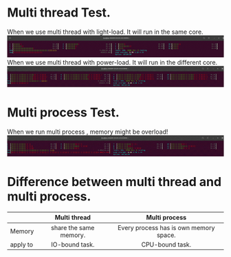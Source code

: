 # Multi thread Test.
When we use multi thread with light-load. It will run in the same core.  
![This is a alt text.](./docs/threadpool_light-load.gif "This is a sample image.")  
When we use multi thread with power-load. It will run in the different core.  
![This is a alt text.](./docs/threadpool_power-load.gif "This is a sample image.")  

# Multi process Test.
When we run multi process , memory might be overload!
![This is a alt text.](./docs/multiprocess.gif "This is a sample image.")

# Difference between multi thread and multi process.

|               | Multi thread              | Multi process                         |
| ------------- |:-------------------------:|:-------------------------------------:|
| Memory        | share the same memory.    |Every process has is own memory space. |
| apply to      | IO-bound task.            |CPU-bound task.                        |

